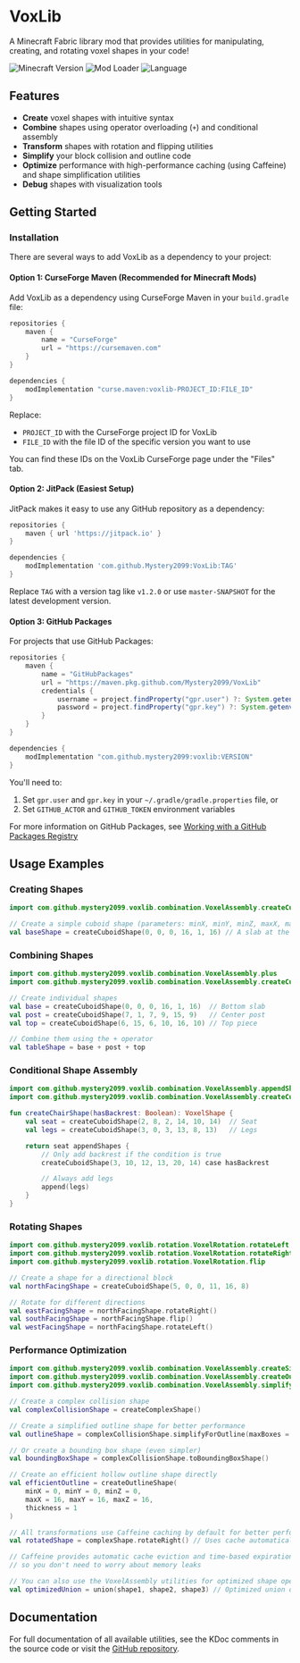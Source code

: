 # VoxLib

A Minecraft Fabric library mod that provides utilities for manipulating, creating, and rotating voxel shapes in your code!

![Minecraft Version](https://img.shields.io/badge/Minecraft-1.19.4-green)
![Mod Loader](https://img.shields.io/badge/Mod%20Loader-Fabric-blue)
![Language](https://img.shields.io/badge/Language-Kotlin-purple)

## Features

- **Create** voxel shapes with intuitive syntax
- **Combine** shapes using operator overloading (`+`) and conditional assembly
- **Transform** shapes with rotation and flipping utilities
- **Simplify** your block collision and outline code
- **Optimize** performance with high-performance caching (using Caffeine) and shape simplification utilities
- **Debug** shapes with visualization tools

## Getting Started

### Installation

There are several ways to add VoxLib as a dependency to your project:

#### Option 1: CurseForge Maven (Recommended for Minecraft Mods)

Add VoxLib as a dependency using CurseForge Maven in your `build.gradle` file:

```gradle
repositories {
    maven {
        name = "CurseForge"
        url = "https://cursemaven.com"
    }
}

dependencies {
    modImplementation "curse.maven:voxlib-PROJECT_ID:FILE_ID"
}
```

Replace:
- `PROJECT_ID` with the CurseForge project ID for VoxLib
- `FILE_ID` with the file ID of the specific version you want to use

You can find these IDs on the VoxLib CurseForge page under the "Files" tab.

#### Option 2: JitPack (Easiest Setup)

JitPack makes it easy to use any GitHub repository as a dependency:

```gradle
repositories {
    maven { url 'https://jitpack.io' }
}

dependencies {
    modImplementation 'com.github.Mystery2099:VoxLib:TAG'
}
```

Replace `TAG` with a version tag like `v1.2.0` or use `master-SNAPSHOT` for the latest development version.

#### Option 3: GitHub Packages

For projects that use GitHub Packages:

```gradle
repositories {
    maven {
        name = "GitHubPackages"
        url = "https://maven.pkg.github.com/Mystery2099/VoxLib"
        credentials {
            username = project.findProperty("gpr.user") ?: System.getenv("GITHUB_ACTOR")
            password = project.findProperty("gpr.key") ?: System.getenv("GITHUB_TOKEN")
        }
    }
}

dependencies {
    modImplementation "com.github.mystery2099:voxlib:VERSION"
}
```

You'll need to:
1. Set `gpr.user` and `gpr.key` in your `~/.gradle/gradle.properties` file, or
2. Set `GITHUB_ACTOR` and `GITHUB_TOKEN` environment variables

For more information on GitHub Packages, see [Working with a GitHub Packages Registry](https://docs.github.com/en/packages/working-with-a-github-packages-registry/working-with-the-gradle-registry#using-a-published-package)

## Usage Examples

### Creating Shapes

```kotlin
import com.github.mystery2099.voxlib.combination.VoxelAssembly.createCuboidShape

// Create a simple cuboid shape (parameters: minX, minY, minZ, maxX, maxY, maxZ)
val baseShape = createCuboidShape(0, 0, 0, 16, 1, 16) // A slab at the bottom of the block
```

### Combining Shapes

```kotlin
import com.github.mystery2099.voxlib.combination.VoxelAssembly.plus
import com.github.mystery2099.voxlib.combination.VoxelAssembly.createCuboidShape

// Create individual shapes
val base = createCuboidShape(0, 0, 0, 16, 1, 16)  // Bottom slab
val post = createCuboidShape(7, 1, 7, 9, 15, 9)   // Center post
val top = createCuboidShape(6, 15, 6, 10, 16, 10) // Top piece

// Combine them using the + operator
val tableShape = base + post + top
```

### Conditional Shape Assembly

```kotlin
import com.github.mystery2099.voxlib.combination.VoxelAssembly.appendShapes
import com.github.mystery2099.voxlib.combination.VoxelAssembly.createCuboidShape

fun createChairShape(hasBackrest: Boolean): VoxelShape {
    val seat = createCuboidShape(2, 8, 2, 14, 10, 14)  // Seat
    val legs = createCuboidShape(3, 0, 3, 13, 8, 13)   // Legs

    return seat appendShapes {
        // Only add backrest if the condition is true
        createCuboidShape(3, 10, 12, 13, 20, 14) case hasBackrest

        // Always add legs
        append(legs)
    }
}
```

### Rotating Shapes

```kotlin
import com.github.mystery2099.voxlib.rotation.VoxelRotation.rotateLeft
import com.github.mystery2099.voxlib.rotation.VoxelRotation.rotateRight
import com.github.mystery2099.voxlib.rotation.VoxelRotation.flip

// Create a shape for a directional block
val northFacingShape = createCuboidShape(5, 0, 0, 11, 16, 8)

// Rotate for different directions
val eastFacingShape = northFacingShape.rotateRight()
val southFacingShape = northFacingShape.flip()
val westFacingShape = northFacingShape.rotateLeft()
```

### Performance Optimization

```kotlin
import com.github.mystery2099.voxlib.combination.VoxelAssembly.createSimplifiedOutlineShape
import com.github.mystery2099.voxlib.combination.VoxelAssembly.createOutlineShape
import com.github.mystery2099.voxlib.combination.VoxelAssembly.simplifyForOutline

// Create a complex collision shape
val complexCollisionShape = createComplexShape()

// Create a simplified outline shape for better performance
val outlineShape = complexCollisionShape.simplifyForOutline(maxBoxes = 8)

// Or create a bounding box shape (even simpler)
val boundingBoxShape = complexCollisionShape.toBoundingBoxShape()

// Create an efficient hollow outline shape directly
val efficientOutline = createOutlineShape(
    minX = 0, minY = 0, minZ = 0,
    maxX = 16, maxY = 16, maxZ = 16,
    thickness = 1
)

// All transformations use Caffeine caching by default for better performance
val rotatedShape = complexShape.rotateRight() // Uses cache automatically

// Caffeine provides automatic cache eviction and time-based expiration
// so you don't need to worry about memory leaks

// You can also use the VoxelAssembly utilities for optimized shape operations
val optimizedUnion = union(shape1, shape2, shape3) // Optimized union operation
```

## Documentation

For full documentation of all available utilities, see the KDoc comments in the source code or visit the [GitHub repository](https://github.com/Mystery2099/VoxLib).